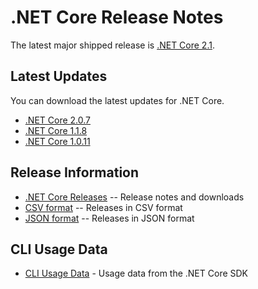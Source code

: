# .NET Core Release Notes

The latest major shipped release is [.NET Core 2.1](2.1/2.1.0.md). 

## Latest Updates

You can download the latest updates for .NET Core.

* [.NET Core 2.0.7](download-archives/2.1.200-sdk-download.md)
* [.NET Core 1.1.8](download-archives/1.1.8-download.md)
* [.NET Core 1.0.11](download-archives/1.0.11-download.md)

## Release Information

* [.NET Core Releases](download-archive.md) -- Release notes and downloads
* [CSV format](releases.csv) -- Releases in CSV format
* [JSON format](releases.json) -- Releases in JSON format

## CLI Usage Data

* [CLI Usage Data](cli-usage-data.md) - Usage data from the .NET Core SDK